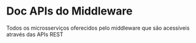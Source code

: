 # Doc APIs do Middleware

Todos os microsserviços oferecidos pelo middleware que são acessíveis através das APIs REST
